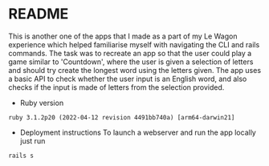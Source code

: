 # README

This is another one of the apps that I made as a part of my Le Wagon experience which helped familiarise myself with navigating the CLI and rails commands. The task was to recreate an app so that the user could play a game similar to 'Countdown', where the user is given a selection of letters and should try create the longest word using the letters given.
The app uses a basic API to check whether the user input is an English word, and also checks if the input is made of letters from the selection provided.

* Ruby version
```
ruby 3.1.2p20 (2022-04-12 revision 4491bb740a) [arm64-darwin21]
```

* Deployment instructions
To launch a webserver and run the app locally just run 
```
rails s
```
